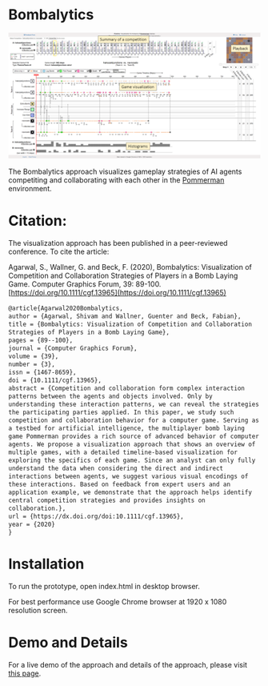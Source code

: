 # Bombalytics

![Untitled](images/screenshot.png)

The Bombalytics approach visualizes gameplay strategies of AI agents competiting and collaborating with each other in the [Pommerman](https://www.pommerman.com/) environment.

# Citation:

The visualization approach has been published in a peer-reviewed conference. To cite the article:

Agarwal, S., Wallner, G. and Beck, F. (2020), Bombalytics: Visualization of Competition and Collaboration Strategies of Players in a Bomb Laying Game. Computer Graphics Forum, 39: 89-100. [https://doi.org/10.1111/cgf.13965](https://doi.org/10.1111/cgf.13965)

```
@article{Agarwal2020Bombalytics,
author = {Agarwal, Shivam and Wallner, Guenter and Beck, Fabian},
title = {Bombalytics: Visualization of Competition and Collaboration Strategies of Players in a Bomb Laying Game},
pages = {89--100},
journal = {Computer Graphics Forum},
volume = {39},
number = {3},
issn = {1467-8659},
doi = {10.1111/cgf.13965},
abstract = {Competition and collaboration form complex interaction patterns between the agents and objects involved. Only by understanding these interaction patterns, we can reveal the strategies the participating parties applied. In this paper, we study such competition and collaboration behavior for a computer game. Serving as a testbed for artificial intelligence, the multiplayer bomb laying game Pommerman provides a rich source of advanced behavior of computer agents. We propose a visualization approach that shows an overview of multiple games, with a detailed timeline-based visualization for exploring the specifics of each game. Since an analyst can only fully understand the data when considering the direct and indirect interactions between agents, we suggest various visual encodings of these interactions. Based on feedback from expert users and an application example, we demonstrate that the approach helps identify central competition strategies and provides insights on collaboration.},
url = {https://dx.doi.org/doi:10.1111/cgf.13965},
year = {2020}
}
```

# Installation

To run the prototype, open index.html in desktop browser.

For best performance use Google Chrome browser at 1920 x 1080 resolution screen.

# Demo and Details

For a live demo of the approach and details of the approach, please visit [this page](https://s-agarwl.github.io/publication/Agarwal2020Bombalytics).